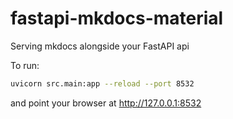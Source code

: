 # fastapi-mkdocs-material

Serving mkdocs alongside your FastAPI api

To run:

```bash
uvicorn src.main:app --reload --port 8532
```

and point your browser at http://127.0.0.1:8532
